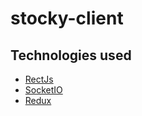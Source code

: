 # stocky-client

## Technologies used

* [RectJs](https://reactjs.org/)
* [SocketIO](https://socket.io/)
* [Redux](https://redux.js.org/)
